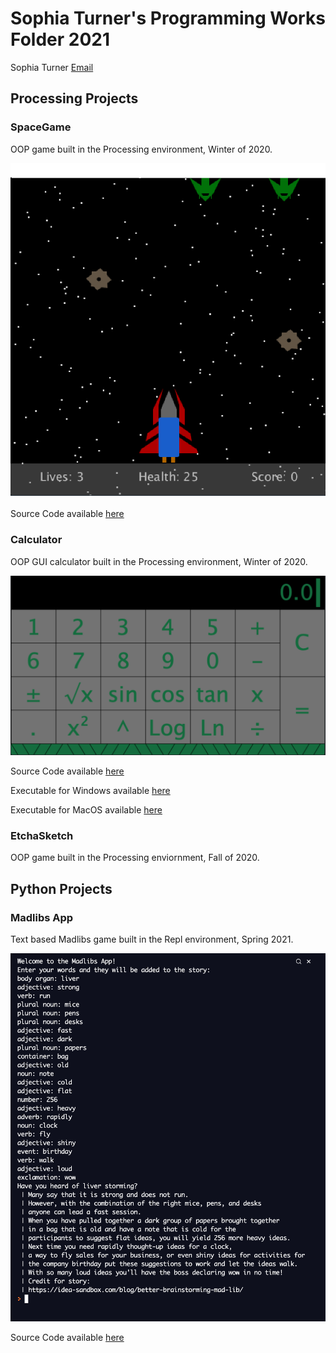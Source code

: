 # Sophia Turner's Programming Works Folder 2021
Sophia Turner [Email](mailto:squeakerwheek@gmail.com)

## Processing Projects

### SpaceGame
OOP game built in the Processing environment, Winter of 2020.

![Image of SpaceGame](https://github.com/sophturn/ProgrammingPortfolio/blob/gh-pages/images/spacegame.png?raw=true)

Source Code available [here](https://github.com/sophturn/ProgrammingPortfolio/tree/gh-pages/src/SpaceGame)

### Calculator
OOP GUI calculator built in the Processing environment, Winter of 2020.

![Image of Calculator](https://github.com/sophturn/ProgrammingPortfolio/blob/gh-pages/images/calculator.png)

Source Code available [here](https://github.com/sophturn/ProgrammingPortfolio/tree/gh-pages/src/Calculator)

Executable for Windows available [here](https://github.com/sophturn/ProgrammingPortfolio/blob/gh-pages/src/Calculator/application.windows64.zip)

Executable for MacOS available [here](https://github.com/sophturn/ProgrammingPortfolio/blob/gh-pages/src/Calculator/application.macosx.zip)

### EtchaSketch
OOP game built in the Processing enviornment, Fall of 2020.

## Python Projects

### Madlibs App
Text based Madlibs game built in the Repl environment, Spring 2021.

![Image of Madlibs App](https://github.com/sophturn/ProgrammingPortfolio/blob/gh-pages/images/madlibsapp.png?raw=true)

Source Code available [here](https://github.com/sophturn/ProgrammingPortfolio/tree/gh-pages/src/ConsoleMadlibsApp)
